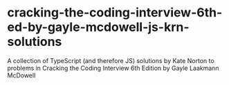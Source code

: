 # cracking-the-coding-interview-6th-ed-by-gayle-mcdowell-js-krn-solutions

A collection of TypeScript (and therefore JS) solutions by Kate Norton to problems in Cracking the Coding Interview 6th Edition by Gayle Laakmann McDowell
